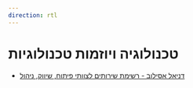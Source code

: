 ```yaml
---
direction: rtl
---
```


# טכנולוגיה ויוזמות טכנולוגיות

- [דניאל אסילוב - רשימת שירותים לצוותי פיתוח, שיווק, ניהול](<https://airtable.com/appCiJo8rvgVgTlHH/shrAbF3qVAUxbS2Ei/tblvsaTbm5lSeXGyK/viwVkwOQBs6WH9hLJ?blocks=hide>)
